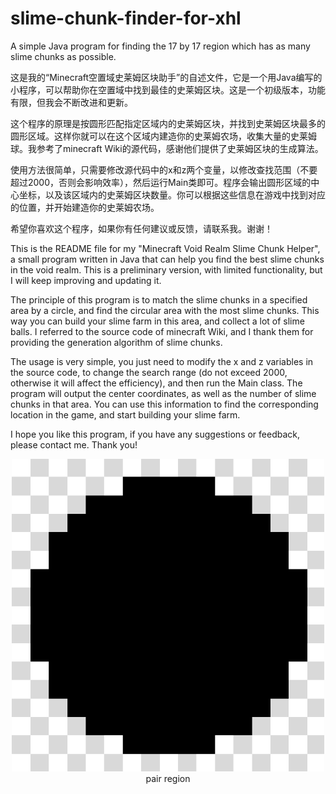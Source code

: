 # slime-chunk-finder-for-xhl
A simple Java program for finding the 17 by 17 region which has as many slime chunks as possible.

这是我的“Minecraft空置域史莱姆区块助手”的自述文件，它是一个用Java编写的小程序，可以帮助你在空置域中找到最佳的史莱姆区块。这是一个初级版本，功能有限，但我会不断改进和更新。

这个程序的原理是按圆形匹配指定区域内的史莱姆区块，并找到史莱姆区块最多的圆形区域。这样你就可以在这个区域内建造你的史莱姆农场，收集大量的史莱姆球。我参考了minecraft Wiki的源代码，感谢他们提供了史莱姆区块的生成算法。

使用方法很简单，只需要修改源代码中的x和z两个变量，以修改查找范围（不要超过2000，否则会影响效率），然后运行Main类即可。程序会输出圆形区域的中心坐标，以及该区域内的史莱姆区块数量。你可以根据这些信息在游戏中找到对应的位置，并开始建造你的史莱姆农场。

希望你喜欢这个程序，如果你有任何建议或反馈，请联系我。谢谢！

This is the README file for my "Minecraft Void Realm Slime Chunk Helper", a small program written in Java that can help you find the best slime chunks in the void realm. This is a preliminary version, with limited functionality, but I will keep improving and updating it.

The principle of this program is to match the slime chunks in a specified area by a circle, and find the circular area with the most slime chunks. This way you can build your slime farm in this area, and collect a lot of slime balls. I referred to the source code of minecraft Wiki, and I thank them for providing the generation algorithm of slime chunks.

The usage is very simple, you just need to modify the x and z variables in the source code, to change the search range (do not exceed 2000, otherwise it will affect the efficiency), and then run the Main class. The program will output the center coordinates, as well as the number of slime chunks in that area. You can use this information to find the corresponding location in the game, and start building your slime farm.

I hope you like this program, if you have any suggestions or feedback, please contact me. Thank you!

<div align="center"> <img src="./ReadmeSrc/Img_chunkpair.png" width = 500 height = 500 /> </div>
<div style="text-align: center;">pair region</div>